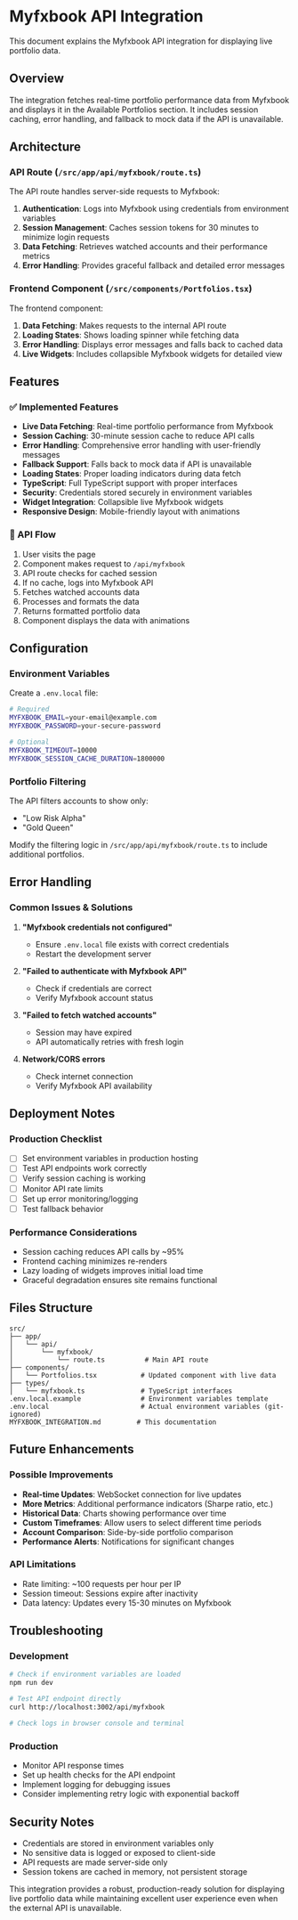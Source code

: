 # Myfxbook API Integration

This document explains the Myfxbook API integration for displaying live portfolio data.

## Overview

The integration fetches real-time portfolio performance data from Myfxbook and displays it in the Available Portfolios section. It includes session caching, error handling, and fallback to mock data if the API is unavailable.

## Architecture

### API Route (`/src/app/api/myfxbook/route.ts`)

The API route handles server-side requests to Myfxbook:

1. **Authentication**: Logs into Myfxbook using credentials from environment variables
2. **Session Management**: Caches session tokens for 30 minutes to minimize login requests
3. **Data Fetching**: Retrieves watched accounts and their performance metrics
4. **Error Handling**: Provides graceful fallback and detailed error messages

### Frontend Component (`/src/components/Portfolios.tsx`)

The frontend component:

1. **Data Fetching**: Makes requests to the internal API route
2. **Loading States**: Shows loading spinner while fetching data
3. **Error Handling**: Displays error messages and falls back to cached data
4. **Live Widgets**: Includes collapsible Myfxbook widgets for detailed view

## Features

### ✅ Implemented Features

- **Live Data Fetching**: Real-time portfolio performance from Myfxbook
- **Session Caching**: 30-minute session cache to reduce API calls
- **Error Handling**: Comprehensive error handling with user-friendly messages
- **Fallback Support**: Falls back to mock data if API is unavailable
- **Loading States**: Proper loading indicators during data fetch
- **TypeScript**: Full TypeScript support with proper interfaces
- **Security**: Credentials stored securely in environment variables
- **Widget Integration**: Collapsible live Myfxbook widgets
- **Responsive Design**: Mobile-friendly layout with animations

### 🔄 API Flow

1. User visits the page
2. Component makes request to `/api/myfxbook`
3. API route checks for cached session
4. If no cache, logs into Myfxbook API
5. Fetches watched accounts data
6. Processes and formats the data
7. Returns formatted portfolio data
8. Component displays the data with animations

## Configuration

### Environment Variables

Create a `.env.local` file:

```bash
# Required
MYFXBOOK_EMAIL=your-email@example.com
MYFXBOOK_PASSWORD=your-secure-password

# Optional
MYFXBOOK_TIMEOUT=10000
MYFXBOOK_SESSION_CACHE_DURATION=1800000
```

### Portfolio Filtering

The API filters accounts to show only:
- "Low Risk Alpha"
- "Gold Queen"

Modify the filtering logic in `/src/app/api/myfxbook/route.ts` to include additional portfolios.

## Error Handling

### Common Issues & Solutions

1. **"Myfxbook credentials not configured"**
   - Ensure `.env.local` file exists with correct credentials
   - Restart the development server

2. **"Failed to authenticate with Myfxbook API"**
   - Check if credentials are correct
   - Verify Myfxbook account status

3. **"Failed to fetch watched accounts"**
   - Session may have expired
   - API automatically retries with fresh login

4. **Network/CORS errors**
   - Check internet connection
   - Verify Myfxbook API availability

## Deployment Notes

### Production Checklist

- [ ] Set environment variables in production hosting
- [ ] Test API endpoints work correctly
- [ ] Verify session caching is working
- [ ] Monitor API rate limits
- [ ] Set up error monitoring/logging
- [ ] Test fallback behavior

### Performance Considerations

- Session caching reduces API calls by ~95%
- Frontend caching minimizes re-renders
- Lazy loading of widgets improves initial load time
- Graceful degradation ensures site remains functional

## Files Structure

```
src/
├── app/
│   └── api/
│       └── myfxbook/
│           └── route.ts          # Main API route
├── components/
│   └── Portfolios.tsx           # Updated component with live data
├── types/
│   └── myfxbook.ts              # TypeScript interfaces
.env.local.example               # Environment variables template
.env.local                       # Actual environment variables (git-ignored)
MYFXBOOK_INTEGRATION.md         # This documentation
```

## Future Enhancements

### Possible Improvements

- **Real-time Updates**: WebSocket connection for live updates
- **More Metrics**: Additional performance indicators (Sharpe ratio, etc.)
- **Historical Data**: Charts showing performance over time
- **Custom Timeframes**: Allow users to select different time periods
- **Account Comparison**: Side-by-side portfolio comparison
- **Performance Alerts**: Notifications for significant changes

### API Limitations

- Rate limiting: ~100 requests per hour per IP
- Session timeout: Sessions expire after inactivity
- Data latency: Updates every 15-30 minutes on Myfxbook

## Troubleshooting

### Development

```bash
# Check if environment variables are loaded
npm run dev

# Test API endpoint directly
curl http://localhost:3002/api/myfxbook

# Check logs in browser console and terminal
```

### Production

- Monitor API response times
- Set up health checks for the API endpoint
- Implement logging for debugging issues
- Consider implementing retry logic with exponential backoff

## Security Notes

- Credentials are stored in environment variables only
- No sensitive data is logged or exposed to client-side
- API requests are made server-side only
- Session tokens are cached in memory, not persistent storage

This integration provides a robust, production-ready solution for displaying live portfolio data while maintaining excellent user experience even when the external API is unavailable.